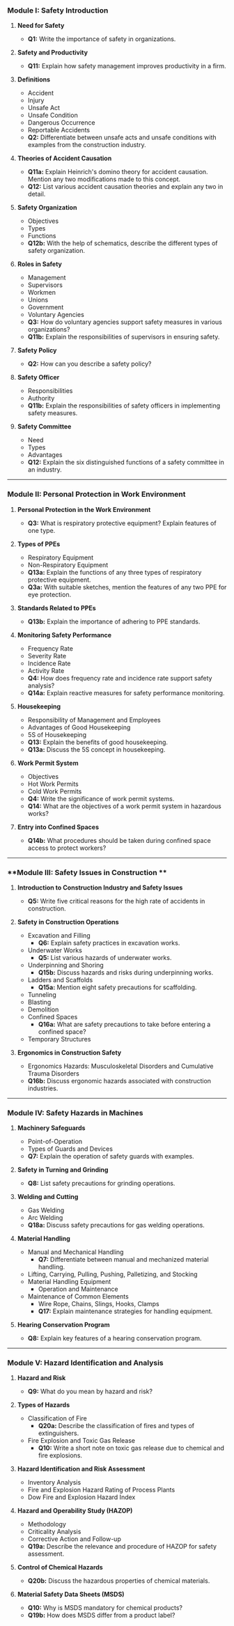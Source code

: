 ### **Module I: Safety Introduction**

1. **Need for Safety**  
   - **Q1:** Write the importance of safety in organizations.

2. **Safety and Productivity**  
   - **Q11:** Explain how safety management improves productivity in a firm.

3. **Definitions**  
   - Accident  
   - Injury  
   - Unsafe Act  
   - Unsafe Condition  
   - Dangerous Occurrence  
   - Reportable Accidents  
   - **Q2:** Differentiate between unsafe acts and unsafe conditions with examples from the construction industry.

4. **Theories of Accident Causation**  
   - **Q11a:** Explain Heinrich's domino theory for accident causation. Mention any two modifications made to this concept.  
   - **Q12:** List various accident causation theories and explain any two in detail.

5. **Safety Organization**  
   - Objectives  
   - Types  
   - Functions  
   - **Q12b:** With the help of schematics, describe the different types of safety organization.

6. **Roles in Safety**  
   - Management  
   - Supervisors  
   - Workmen  
   - Unions  
   - Government  
   - Voluntary Agencies  
   - **Q3:** How do voluntary agencies support safety measures in various organizations?  
   - **Q11b:** Explain the responsibilities of supervisors in ensuring safety.

7. **Safety Policy**  
   - **Q2:** How can you describe a safety policy?

8. **Safety Officer**  
   - Responsibilities  
   - Authority  
   - **Q11b:** Explain the responsibilities of safety officers in implementing safety measures.

9. **Safety Committee**  
   - Need  
   - Types  
   - Advantages  
   - **Q12:** Explain the six distinguished functions of a safety committee in an industry.

---

### **Module II: Personal Protection in Work Environment**

1. **Personal Protection in the Work Environment**  
   - **Q3:** What is respiratory protective equipment? Explain features of one type.

2. **Types of PPEs**  
   - Respiratory Equipment  
   - Non-Respiratory Equipment  
   - **Q13a:** Explain the functions of any three types of respiratory protective equipment.  
   - **Q3a:** With suitable sketches, mention the features of any two PPE for eye protection.

3. **Standards Related to PPEs**  
   - **Q13b:** Explain the importance of adhering to PPE standards.

4. **Monitoring Safety Performance**  
   - Frequency Rate  
   - Severity Rate  
   - Incidence Rate  
   - Activity Rate  
   - **Q4:** How does frequency rate and incidence rate support safety analysis?  
   - **Q14a:** Explain reactive measures for safety performance monitoring.

5. **Housekeeping**  
   - Responsibility of Management and Employees  
   - Advantages of Good Housekeeping  
   - 5S of Housekeeping  
   - **Q13:** Explain the benefits of good housekeeping.  
   - **Q13a:** Discuss the 5S concept in housekeeping.

6. **Work Permit System**  
   - Objectives  
   - Hot Work Permits  
   - Cold Work Permits  
   - **Q4:** Write the significance of work permit systems.  
   - **Q14:** What are the objectives of a work permit system in hazardous works?

7. **Entry into Confined Spaces**  
   - **Q14b:** What procedures should be taken during confined space access to protect workers?

---

### **Module III: Safety Issues in Construction **

1. **Introduction to Construction Industry and Safety Issues**  
   - **Q5:** Write five critical reasons for the high rate of accidents in construction.

2. **Safety in Construction Operations**  
   - Excavation and Filling  
     - **Q6:** Explain safety practices in excavation works.  
   - Underwater Works  
     - **Q5:** List various hazards of underwater works.  
   - Underpinning and Shoring  
     - **Q15b:** Discuss hazards and risks during underpinning works.  
   - Ladders and Scaffolds  
     - **Q15a:** Mention eight safety precautions for scaffolding.  
   - Tunneling  
   - Blasting  
   - Demolition  
   - Confined Spaces  
     - **Q16a:** What are safety precautions to take before entering a confined space?  
   - Temporary Structures  

3. **Ergonomics in Construction Safety**  
   - Ergonomics Hazards: Musculoskeletal Disorders and Cumulative Trauma Disorders  
   - **Q16b:** Discuss ergonomic hazards associated with construction industries.

---

### **Module IV: Safety Hazards in Machines**

1. **Machinery Safeguards**  
   - Point-of-Operation  
   - Types of Guards and Devices  
   - **Q7:** Explain the operation of safety guards with examples.

2. **Safety in Turning and Grinding**  
   - **Q8:** List safety precautions for grinding operations.

3. **Welding and Cutting**  
   - Gas Welding  
   - Arc Welding  
   - **Q18a:** Discuss safety precautions for gas welding operations.

4. **Material Handling**  
   - Manual and Mechanical Handling  
     - **Q7:** Differentiate between manual and mechanized material handling.  
   - Lifting, Carrying, Pulling, Pushing, Palletizing, and Stocking  
   - Material Handling Equipment  
     - Operation and Maintenance  
   - Maintenance of Common Elements  
     - Wire Rope, Chains, Slings, Hooks, Clamps  
     - **Q17:** Explain maintenance strategies for handling equipment.

5. **Hearing Conservation Program**  
   - **Q8:** Explain key features of a hearing conservation program.

---

### **Module V: Hazard Identification and Analysis**

1. **Hazard and Risk**  
   - **Q9:** What do you mean by hazard and risk?

2. **Types of Hazards**  
   - Classification of Fire  
     - **Q20a:** Describe the classification of fires and types of extinguishers.  
   - Fire Explosion and Toxic Gas Release  
     - **Q10:** Write a short note on toxic gas release due to chemical and fire explosions.

3. **Hazard Identification and Risk Assessment**  
   - Inventory Analysis  
   - Fire and Explosion Hazard Rating of Process Plants  
   - Dow Fire and Explosion Hazard Index  

4. **Hazard and Operability Study (HAZOP)**  
   - Methodology  
   - Criticality Analysis  
   - Corrective Action and Follow-up  
   - **Q19a:** Describe the relevance and procedure of HAZOP for safety assessment.

5. **Control of Chemical Hazards**  
   - **Q20b:** Discuss the hazardous properties of chemical materials.

6. **Material Safety Data Sheets (MSDS)**  
   - **Q10:** Why is MSDS mandatory for chemical products?  
   - **Q19b:** How does MSDS differ from a product label?
